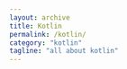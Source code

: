 ```yaml
---
layout: archive
title: Kotlin
permalink: /kotlin/
category: "kotlin"
tagline: "all about kotlin"
---
```

